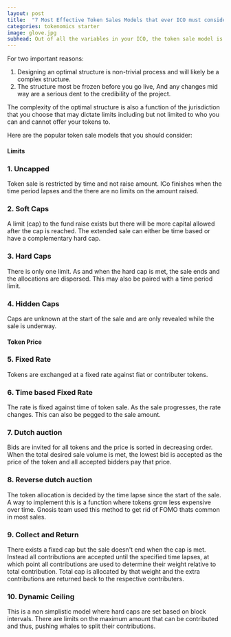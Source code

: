 ```yaml
---
layout: post
title:  "7 Most Effective Token Sales Models that ever ICO must consider"
categories: tokenomics starter
image: glove.jpg
subhead: Out of all the variables in your ICO, the token sale model is the most crucial one to nail before you go live.
---
```


 For two important reasons: 
1. Designing an optimal structure is non-trivial process and will likely be a complex structure. 
2. The structure most be frozen before you go live, And any changes mid way are a serious dent to the credibility of the project.

The complexity of the optimal structure is also a function of the jurisdiction that you choose that may dictate limits including but not limited to who you can and cannot offer your tokens to.


Here are the popular token sale models that you should consider:

#### Limits
### 1. Uncapped 
Token sale is restricted by time and not raise amount. ICo finishes when the time period lapses and the there are no limits on the amount raised. 

### 2. Soft Caps
A limit (cap) to the fund raise exists but there will be more capital allowed after the cap is reached. The extended sale can either be time based or have a complementary hard cap. 

### 3. Hard Caps
There is only one limit. As and when the hard cap is met, the sale ends and the allocations are dispersed. This may also be paired with a time period limit. 

### 4. Hidden Caps
Caps are unknown at the start of the sale and are only revealed while the sale is underway. 


#### Token Price

### 5. Fixed Rate
Tokens are exchanged at a fixed rate against fiat or contributer tokens. 

### 6. Time based Fixed Rate
The rate is fixed against time of token sale. As the sale progresses, the rate changes. This can also be pegged to the sale amount.


### 7. Dutch auction
Bids are invited for all tokens and the price is sorted in decreasing order. When the total desired sale volume is met, the lowest bid is accepted as the price of the token and all accepted bidders pay that price. 

### 8. Reverse dutch auction
The token allocation is decided by the time lapse since the start of the sale. A way to implement this is a function where tokens grow less expensive over time.
Gnosis team used this method to get rid of FOMO thats common in most sales. 

### 9. Collect and Return
There exists a fixed cap but the sale doesn't end when the cap is met. Instead all contributions are accepted until the specified time lapses, at which point all contributions are used to determine their weight relative to total contribution. Total cap is allocated by that weight and the extra contributions are returned back to the respective contributers.

### 10. Dynamic Ceiling 
This is a non simplistic model where hard caps are set based on block intervals. There are limits on the maximum amount that can be contributed and thus, pushing whales to split their contributions. 